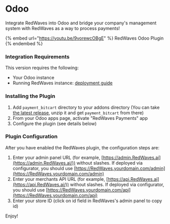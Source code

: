 # Odoo

Integrate RedWaves into Odoo and bridge your company's management system with RedWaves as a way to process payments!

{% embed url="https://youtu.be/9vorewcOBgE" %}
RedWaves Odoo Plugin
{% endembed %}

### Integration Requirements <a href="#integration-requirements" id="integration-requirements"></a>

This version requires the following:

- Your Odoo instance
- Running RedWaves instance: [deployment guide](../deployment/)

### Installing the Plugin <a href="#installing-the-plugin" id="installing-the-plugin"></a>

1. Add `payment_bitcart` directory to your addons directory (You can take [the latest release](https://github.com/RedWaves/RedWaves-odoo/releases/latest), unzip it and get `payment_bitcart` from there)
2. From your Odoo apps page, activate "RedWaves Payments" app
3. Configure the plugin (see details below)

### Plugin Configuration <a href="#plugin-configuration" id="plugin-configuration"></a>

After you have enabled the RedWaves plugin, the configuration steps are:

1. Enter your admin panel URL (for example, [https://admin.RedWaves.ai](https://admin.RedWaves.ai/)) without slashes. If deployed via configurator, you should use [https://RedWaves.yourdomain.com/admin](https://RedWaves.yourdomain.com/admin)
2. Enter your merchants API URL (for example, [https://api.RedWaves.ai](https://api.RedWaves.ai/)) without slashes. If deployed via configurator, you should use [https://RedWaves.yourdomain.com/api](https://RedWaves.yourdomain.com/api)
3. Enter your store ID (click on id field in RedWaves's admin panel to copy id)

Enjoy!
